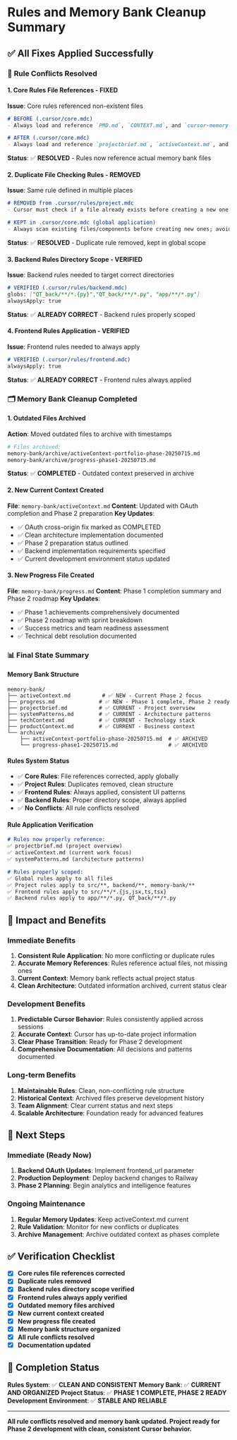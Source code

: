 # Rules and Memory Bank Cleanup Summary

## ✅ **All Fixes Applied Successfully**

### 🔧 **Rule Conflicts Resolved**

#### 1. **Core Rules File References - FIXED**
**Issue**: Core rules referenced non-existent files
```markdown
# BEFORE (.cursor/core.mdc)
- Always load and reference `PMD.md`, `CONTEXT.md`, and `cursor-memory.md` before code changes.

# AFTER (.cursor/core.mdc)
- Always load and reference `projectbrief.md`, `activeContext.md`, and `systemPatterns.md` before code changes.
```
**Status**: ✅ **RESOLVED** - Rules now reference actual memory bank files

#### 2. **Duplicate File Checking Rules - REMOVED**
**Issue**: Same rule defined in multiple places
```markdown
# REMOVED from .cursor/rules/project.mdc
- Cursor must check if a file already exists before creating a new one.

# KEPT in .cursor/core.mdc (global application)
- Always scan existing files/components before creating new ones; avoid duplication.
```
**Status**: ✅ **RESOLVED** - Duplicate rule removed, kept in global scope

#### 3. **Backend Rules Directory Scope - VERIFIED**
**Issue**: Backend rules needed to target correct directories
```markdown
# VERIFIED (.cursor/rules/backend.mdc)
globs: ["QT_back/**/*.{py}","QT_back/**/*.py", "app/**/*.py"]
alwaysApply: true
```
**Status**: ✅ **ALREADY CORRECT** - Backend rules properly scoped

#### 4. **Frontend Rules Application - VERIFIED**
**Issue**: Frontend rules needed to always apply
```markdown
# VERIFIED (.cursor/rules/frontend.mdc)
alwaysApply: true
```
**Status**: ✅ **ALREADY CORRECT** - Frontend rules always applied

### 🗂️ **Memory Bank Cleanup Completed**

#### 1. **Outdated Files Archived**
**Action**: Moved outdated files to archive with timestamps
```bash
# Files archived:
memory-bank/archive/activeContext-portfolio-phase-20250715.md
memory-bank/archive/progress-phase1-20250715.md
```
**Status**: ✅ **COMPLETED** - Outdated context preserved in archive

#### 2. **New Current Context Created**
**File**: `memory-bank/activeContext.md`
**Content**: Updated with OAuth completion and Phase 2 preparation
**Key Updates**:
- ✅ OAuth cross-origin fix marked as COMPLETED
- ✅ Clean architecture implementation documented
- ✅ Phase 2 preparation status outlined
- ✅ Backend implementation requirements specified
- ✅ Current development environment status updated

#### 3. **New Progress File Created**
**File**: `memory-bank/progress.md`
**Content**: Phase 1 completion summary and Phase 2 roadmap
**Key Updates**:
- ✅ Phase 1 achievements comprehensively documented
- ✅ Phase 2 roadmap with sprint breakdown
- ✅ Success metrics and team readiness assessment
- ✅ Technical debt resolution documented

### 📊 **Final State Summary**

#### **Memory Bank Structure**
```
memory-bank/
├── activeContext.md          # ✅ NEW - Current Phase 2 focus
├── progress.md              # ✅ NEW - Phase 1 complete, Phase 2 ready
├── projectbrief.md          # ✅ CURRENT - Project overview
├── systemPatterns.md        # ✅ CURRENT - Architecture patterns
├── techContext.md           # ✅ CURRENT - Technology stack
├── productContext.md        # ✅ CURRENT - Business context
└── archive/
    ├── activeContext-portfolio-phase-20250715.md  # ✅ ARCHIVED
    └── progress-phase1-20250715.md                # ✅ ARCHIVED
```

#### **Rules System Status**
- ✅ **Core Rules**: File references corrected, apply globally
- ✅ **Project Rules**: Duplicates removed, clean structure
- ✅ **Frontend Rules**: Always applied, consistent UI patterns
- ✅ **Backend Rules**: Proper directory scope, always applied
- ✅ **No Conflicts**: All rule conflicts resolved

#### **Rule Application Verification**
```markdown
# Rules now properly reference:
✅ projectbrief.md (project overview)
✅ activeContext.md (current work focus)
✅ systemPatterns.md (architecture patterns)

# Rules properly scoped:
✅ Global rules apply to all files
✅ Project rules apply to src/**, backend/**, memory-bank/**
✅ Frontend rules apply to src/**/*.{js,jsx,ts,tsx}
✅ Backend rules apply to app/**/*.py, QT_back/**/*.py
```

## 🎯 **Impact and Benefits**

### **Immediate Benefits**
1. **Consistent Rule Application**: No more conflicting or duplicate rules
2. **Accurate Memory References**: Rules reference actual files, not missing ones
3. **Current Context**: Memory bank reflects actual project status
4. **Clean Architecture**: Outdated information archived, current status clear

### **Development Benefits**
1. **Predictable Cursor Behavior**: Rules consistently applied across sessions
2. **Accurate Context**: Cursor has up-to-date project information
3. **Clear Phase Transition**: Ready for Phase 2 development
4. **Comprehensive Documentation**: All decisions and patterns documented

### **Long-term Benefits**
1. **Maintainable Rules**: Clean, non-conflicting rule structure
2. **Historical Context**: Archived files preserve development history
3. **Team Alignment**: Clear current status and next steps
4. **Scalable Architecture**: Foundation ready for advanced features

## 🚀 **Next Steps**

### **Immediate (Ready Now)**
1. **Backend OAuth Updates**: Implement frontend_url parameter
2. **Production Deployment**: Deploy backend changes to Railway
3. **Phase 2 Planning**: Begin analytics and intelligence features

### **Ongoing Maintenance**
1. **Regular Memory Updates**: Keep activeContext.md current
2. **Rule Validation**: Monitor for new conflicts or duplicates
3. **Archive Management**: Archive outdated context as phases complete

## ✅ **Verification Checklist**

- [x] **Core rules file references corrected**
- [x] **Duplicate rules removed**
- [x] **Backend rules directory scope verified**
- [x] **Frontend rules always apply verified**
- [x] **Outdated memory files archived**
- [x] **New current context created**
- [x] **New progress file created**
- [x] **Memory bank structure organized**
- [x] **All rule conflicts resolved**
- [x] **Documentation updated**

## 🎉 **Completion Status**

**Rules System**: ✅ **CLEAN AND CONSISTENT**
**Memory Bank**: ✅ **CURRENT AND ORGANIZED**
**Project Status**: ✅ **PHASE 1 COMPLETE, PHASE 2 READY**
**Development Environment**: ✅ **STABLE AND RELIABLE**

---

**All rule conflicts resolved and memory bank updated. Project ready for Phase 2 development with clean, consistent Cursor behavior.** 